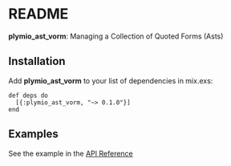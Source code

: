 # README

**plymio\_ast\_vorm**: Managing a Collection of Quoted Forms (Asts)

## Installation

Add **plymio\_ast\_vorm** to your list of dependencies in <span class="underline">mix.exs</span>:

    def deps do
      [{:plymio_ast_vorm, "~> 0.1.0"}]
    end

## Examples

See the example in the [API Reference](https://hexdocs.pm/plymio_ast_vorm/api-reference.html)